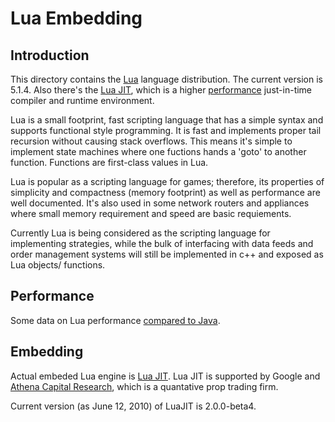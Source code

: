 Lua Embedding
=============

Introduction
------------
This directory contains the [Lua][] language distribution. The
current version is 5.1.4.  Also there's the [Lua JIT][], which
is a higher [performance][1] just-in-time compiler and runtime
environment.

Lua is a small footprint, fast scripting language that has a
simple syntax and supports functional style programming.  It
is fast and implements proper tail recursion without causing
stack overflows.  This means it's simple to implement state
machines where one fuctions hands a 'goto' to another function.
Functions are first-class values in Lua.

Lua is popular as a scripting language for games; therefore,
its properties of simplicity and compactness (memory footprint)
as well as performance are well documented.  It's also used in
some network routers and appliances where small memory requirement
and speed are basic requiements.

Currently Lua is being considered as the scripting language for
implementing strategies, while the bulk of interfacing with data
feeds and order management systems will still be implemented in
c++ and exposed as Lua objects/ functions.

Performance
-----------
Some data on Lua performance [compared to Java][2].


Embedding
---------
Actual embeded Lua engine is [Lua JIT][].  Lua JIT is supported
by Google and [Athena Capital Research][3], which is a quantative
prop trading firm.

Current version (as June 12, 2010) of LuaJIT is 2.0.0-beta4.

[Lua]: http://www.lua.org
[Lua JIT]: http://luajit.org
[1]: http://luajit.org/performance.html
[2]: http://shootout.alioth.debian.org/u32/benchmark.php?test=all&lang=luajit&lang2=java
[3]: http://www.athenacr.com/technology/open-source